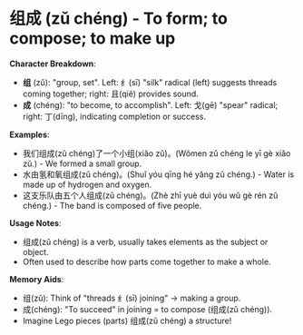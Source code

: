 # **组成 (zǔ chéng) - To form; to compose; to make up**

**Character Breakdown**:  
- **组** (zǔ): "group, set". Left: 纟(sī) "silk" radical (left) suggests threads coming together; right: 且(qiě) provides sound.  
- **成** (chéng): "to become, to accomplish". Left: 戈(gē) "spear" radical; right: 丁(dīng), indicating completion or success.

**Examples**:  
- 我们组成(zǔ chéng)了一个小组(xiǎo zǔ)。(Wǒmen zǔ chéng le yī gè xiǎo zǔ.) - We formed a small group.  
- 水由氢和氧组成(zǔ chéng)。(Shuǐ yóu qīng hé yǎng zǔ chéng.) - Water is made up of hydrogen and oxygen.  
- 这支乐队由五个人组成(zǔ chéng)。(Zhè zhī yuè duì yóu wǔ gè rén zǔ chéng.) - The band is composed of five people.

**Usage Notes**:  
- 组成(zǔ chéng) is a verb, usually takes elements as the subject or object.  
- Often used to describe how parts come together to make a whole.

**Memory Aids**:  
- 组(zǔ): Think of "threads 纟(sī) joining" → making a group.  
- 成(chéng): "To succeed" in joining = to compose (组成(zǔ chéng)).  
- Imagine Lego pieces (parts) 组成(zǔ chéng) a structure!